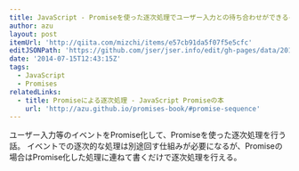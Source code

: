 ```yaml
---
title: JavaScript - Promiseを使った逐次処理でユーザー入力との待ち合わせができるイベントループを記述する - Qiita
author: azu
layout: post
itemUrl: 'http://qiita.com/mizchi/items/e57cb91da5f07f5e5cfc'
editJSONPath: 'https://github.com/jser/jser.info/edit/gh-pages/data/2014/07/index.json'
date: '2014-07-15T12:43:15Z'
tags:
  - JavaScript
  - Promises
relatedLinks:
  - title: Promiseによる逐次処理 - JavaScript Promiseの本
    url: 'http://azu.github.io/promises-book/#promise-sequence'
---
```

ユーザー入力等のイベントをPromise化して、Promiseを使った逐次処理を行う話。
イベントでの逐次的な処理は別途回す仕組みが必要になるが、Promiseの場合はPromise化した処理に連ねて書くだけで逐次処理を行える。
